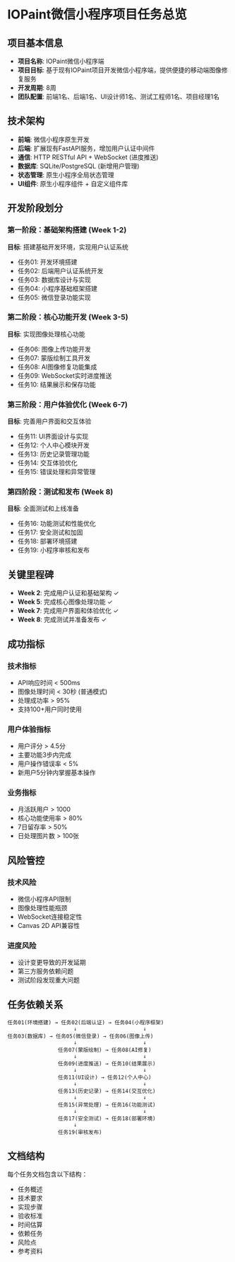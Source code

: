 # IOPaint微信小程序项目任务总览

## 项目基本信息

- **项目名称**: IOPaint微信小程序端
- **项目目标**: 基于现有IOPaint项目开发微信小程序端，提供便捷的移动端图像修复服务
- **开发周期**: 8周
- **团队配置**: 前端1名、后端1名、UI设计师1名、测试工程师1名、项目经理1名

## 技术架构

- **前端**: 微信小程序原生开发
- **后端**: 扩展现有FastAPI服务，增加用户认证中间件
- **通信**: HTTP RESTful API + WebSocket (进度推送)
- **数据库**: SQLite/PostgreSQL (新增用户管理)
- **状态管理**: 原生小程序全局状态管理
- **UI组件**: 原生小程序组件 + 自定义组件库

## 开发阶段划分

### 第一阶段：基础架构搭建 (Week 1-2)
**目标**: 搭建基础开发环境，实现用户认证系统
- 任务01: 开发环境搭建
- 任务02: 后端用户认证系统开发
- 任务03: 数据库设计与实现
- 任务04: 小程序基础框架搭建
- 任务05: 微信登录功能实现

### 第二阶段：核心功能开发 (Week 3-5)
**目标**: 实现图像处理核心功能
- 任务06: 图像上传功能开发
- 任务07: 蒙版绘制工具开发
- 任务08: AI图像修复功能集成
- 任务09: WebSocket实时进度推送
- 任务10: 结果展示和保存功能

### 第三阶段：用户体验优化 (Week 6-7)
**目标**: 完善用户界面和交互体验
- 任务11: UI界面设计与实现
- 任务12: 个人中心模块开发
- 任务13: 历史记录管理功能
- 任务14: 交互体验优化
- 任务15: 错误处理和异常管理

### 第四阶段：测试和发布 (Week 8)
**目标**: 全面测试和上线准备
- 任务16: 功能测试和性能优化
- 任务17: 安全测试和加固
- 任务18: 部署环境搭建
- 任务19: 小程序审核和发布

## 关键里程碑

- **Week 2**: 完成用户认证和基础架构 ✓
- **Week 5**: 完成核心图像处理功能 ✓
- **Week 7**: 完成用户界面和体验优化 ✓
- **Week 8**: 完成测试并准备发布 ✓

## 成功指标

### 技术指标
- API响应时间 < 500ms
- 图像处理时间 < 30秒 (普通模式)
- 处理成功率 > 95%
- 支持100+用户同时使用

### 用户体验指标
- 用户评分 > 4.5分
- 主要功能3步内完成
- 用户操作错误率 < 5%
- 新用户5分钟内掌握基本操作

### 业务指标
- 月活跃用户 > 1000
- 核心功能使用率 > 80%
- 7日留存率 > 50%
- 日处理图片数 > 100张

## 风险管控

### 技术风险
- 微信小程序API限制
- 图像处理性能瓶颈
- WebSocket连接稳定性
- Canvas 2D API兼容性

### 进度风险
- 设计变更导致的开发延期
- 第三方服务依赖问题
- 测试阶段发现重大问题

## 任务依赖关系

```
任务01(环境搭建) → 任务02(后端认证) → 任务04(小程序框架)
                     ↓                     ↓
任务03(数据库) → 任务05(微信登录) → 任务06(图像上传)
                     ↓                     ↓
                任务07(蒙版绘制) → 任务08(AI修复)
                     ↓                     ↓
                任务09(进度推送) → 任务10(结果展示)
                     ↓                     ↓
                任务11(UI设计) → 任务12(个人中心)
                     ↓                     ↓
                任务13(历史记录) → 任务14(交互优化)
                     ↓                     ↓
                任务15(异常处理) → 任务16(功能测试)
                     ↓                     ↓
                任务17(安全测试) → 任务18(部署环境)
                     ↓
                任务19(审核发布)
```

## 文档结构

每个任务文档包含以下结构：
- 任务概述
- 技术要求
- 实现步骤
- 验收标准
- 时间估算
- 依赖任务
- 风险点
- 参考资料 